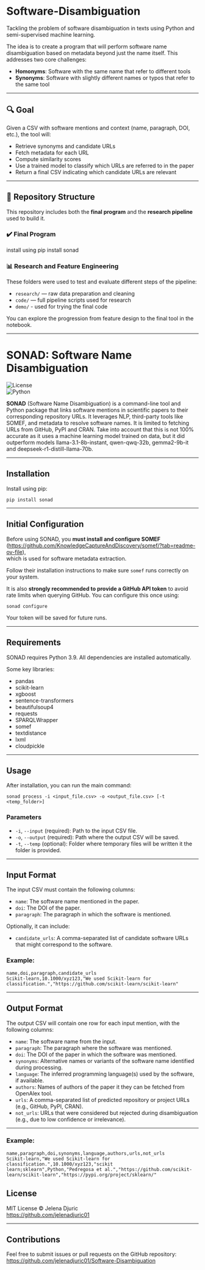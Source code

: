 # Software-Disambiguation

Tackling the problem of software disambiguation in texts using Python and semi-supervised machine learning.

The idea is to create a program that will perform software name disambiguation based on metadata beyond just the name itself. This addresses two core challenges:
- **Homonyms**: Software with the same name that refer to different tools
- **Synonyms**: Software with slightly different names or typos that refer to the same tool

---

## 🔍 Goal

Given a CSV with software mentions and context (name, paragraph, DOI, etc.), the tool will:
- Retrieve synonyms and candidate URLs
- Fetch metadata for each URL
- Compute similarity scores
- Use a trained model to classify which URLs are referred to in the paper
- Return a final CSV indicating which candidate URLs are relevant

---

## 📁 Repository Structure

This repository includes both the **final program** and the **research pipeline** used to build it.

### ✔️ Final Program

install using
pip install sonad


### 📊 Research and Feature Engineering

These folders were used to test and evaluate different steps of the pipeline:
- `research/` — raw data preparation and cleaning
- `code/` — full pipeline scripts used for research
- `demo/` - used for trying the final code

You can explore the progression from feature design to the final tool in the notebook.

---
# SONAD: Software Name Disambiguation

![License](https://img.shields.io/badge/license-MIT-blue.svg)  
![Python](https://img.shields.io/badge/python-3.9-blue.svg)

**SONAD** (Software Name Disambiguation) is a command-line tool and Python package that links software mentions in scientific papers to their corresponding repository URLs. It leverages NLP, third-party tools like SOMEF, and metadata to resolve software names. It is limited to fetching URLs from GitHub, PyPI and CRAN. Take into account that this is not 100% accurate as it uses a machine learning model trained on data, but it did outperform models llama-3.1-8b-instant, qwen-qwq-32b, gemma2-9b-it and deepseek-r1-distill-llama-70b.

---

## Installation

Install using pip:

```
pip install sonad
```


---

## Initial Configuration

Before using SONAD, you **must install and configure SOMEF**  
(https://github.com/KnowledgeCaptureAndDiscovery/somef/?tab=readme-ov-file),  
which is used for software metadata extraction.

Follow their installation instructions to make sure `somef` runs correctly on your system.

It is also **strongly recommended to provide a GitHub API token** to avoid rate limits when querying GitHub. You can configure this once using:

```
sonad configure
```

Your token will be saved for future runs.

---

## Requirements

SONAD requires Python 3.9. All dependencies are installed automatically.

Some key libraries:
- pandas
- scikit-learn
- xgboost
- sentence-transformers
- beautifulsoup4
- requests
- SPARQLWrapper
- somef
- textdistance
- lxml
- cloudpickle

---

## Usage

After installation, you can run the main command:

```
sonad process -i <input_file.csv> -o <output_file.csv> [-t <temp_folder>] 
```

### Parameters

- `-i`, `--input` (required): Path to the input CSV file.
- `-o`, `--output` (required): Path where the output CSV will be saved.
- `-t`, `--temp` (optional): Folder where temporary files will be written it the folder is provided.

---

## Input Format

The input CSV must contain the following columns:

- `name`: The software name mentioned in the paper.
- `doi`: The DOI of the paper.
- `paragraph`: The paragraph in which the software is mentioned.

Optionally, it can include:

- `candidate_urls`: A comma-separated list of candidate software URLs that might correspond to the software.

### Example:

```
name,doi,paragraph,candidate_urls
Scikit-learn,10.1000/xyz123,"We used Scikit-learn for classification.","https://github.com/scikit-learn/scikit-learn"
```

---
## Output Format

The output CSV will contain one row for each input mention, with the following columns:
- `name`: The software name from the input.
- `paragraph`: The paragraph where the software was mentioned.
- `doi`: The DOI of the paper in which the software was mentioned.
- `synonyms`: Alternative names or variants of the software name identified during processing.
- `language`: The inferred programming language(s) used by the software, if available.
- `authors`: Names of authors of the paper it they can be fetched from OpenAlex tool.
- `urls`: A comma-separated list of predicted repository or project URLs (e.g., GitHub, PyPI, CRAN).
- `not_urls`: URLs that were considered but rejected during disambiguation (e.g., due to low confidence or irrelevance).

---

### Example:

```
name,paragraph,doi,synonyms,language,authors,urls,not_urls
Scikit-learn,"We used Scikit-learn for classification.",10.1000/xyz123,"scikit learn;sklearn",Python,"Pedregosa et al.","https://github.com/scikit-learn/scikit-learn","https://pypi.org/project/sklearn/"
```

## License

MIT License © Jelena Djuric  
https://github.com/jelenadjuric01

---

## Contributions

Feel free to submit issues or pull requests on the GitHub repository:  
https://github.com/jelenadjuric01/Software-Disambiguation
